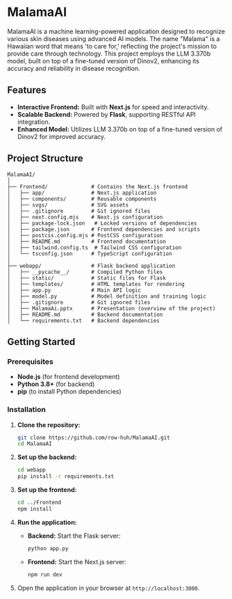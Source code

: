 
# MalamaAI

MalamaAI is a machine learning-powered application designed to recognize various skin diseases using advanced AI models. The name "Malama" is a Hawaiian word that means 'to care for,' reflecting the project's mission to provide care through technology. This project employs the LLM 3.370b model, built on top of a fine-tuned version of Dinov2, enhancing its accuracy and reliability in disease recognition.

## Features

- **Interactive Frontend:** Built with **Next.js** for speed and interactivity.
- **Scalable Backend:** Powered by **Flask**, supporting RESTful API integration.
- **Enhanced Model:** Utilizes LLM 3.370b on top of a fine-tuned version of Dinov2 for improved accuracy.

## Project Structure

```plaintext
MalamaAI/
│
├── Frontend/              # Contains the Next.js frontend
│   ├── app/               # Next.js application
│   ├── components/        # Reusable components
│   ├── svgs/              # SVG assets
│   ├── .gitignore         # Git ignored files
│   ├── next.config.mjs    # Next.js configuration
│   ├── package-lock.json   # Locked versions of dependencies
│   ├── package.json       # Frontend dependencies and scripts
│   ├── postcss.config.mjs # PostCSS configuration
│   ├── README.md          # Frontend documentation
│   ├── tailwind.config.ts  # Tailwind CSS configuration
│   └── tsconfig.json      # TypeScript configuration
│
├── webapp/                # Flask backend application
│   ├── __pycache__/       # Compiled Python files
│   ├── static/            # Static files for Flask
│   ├── templates/         # HTML templates for rendering
│   ├── app.py             # Main API logic
│   ├── model.py           # Model definition and training logic
│   ├── .gitignore         # Git ignored files
│   ├── MalamaAi.pptx      # Presentation (overview of the project)
│   ├── README.md          # Backend documentation
│   └── requirements.txt   # Backend dependencies
```

## Getting Started

### Prerequisites

- **Node.js** (for frontend development)
- **Python 3.8+** (for backend)
- **pip** (to install Python dependencies)

### Installation

1. **Clone the repository:**
   ```bash
   git clone https://github.com/row-huh/MalamaAI.git
   cd MalamaAI
   ```

2. **Set up the backend:**
   ```bash
   cd webapp
   pip install -r requirements.txt
   ```

3. **Set up the frontend:**
   ```bash
   cd ../Frontend
   npm install
   ```

4. **Run the application:**
   - **Backend:** Start the Flask server:
     ```bash
     python app.py
     ```
   - **Frontend:** Start the Next.js server:
     ```bash
     npm run dev
     ```

5. Open the application in your browser at `http://localhost:3000`.
